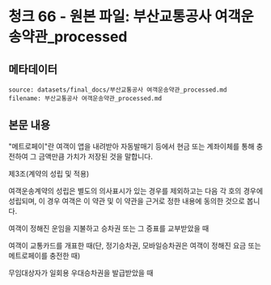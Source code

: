 # 청크 66 - 원본 파일: 부산교통공사 여객운송약관_processed

## 메타데이터

```
source: datasets/final_docs/부산교통공사 여객운송약관_processed.md
filename: 부산교통공사 여객운송약관_processed.md
```

## 본문 내용

"메트로페이"란 여객이 앱을 내려받아 자동발매기 등에서 현금 또는 계좌이체를 통해 충전하여 그 금액만큼 가치가 저장된 것을 말합니다.

제3조(계약의 성립 및 적용)

여객운송계약의 성립은 별도의 의사표시가 있는 경우를 제외하고는 다음 각 호의 경우에 성립되며, 이 경우 여객은 이 약관 및 이 약관을 근거로 정한 내용에 동의한 것으로 봅니다.

여객이 정해진 운임을 지불하고 승차권 또는 그 증표를 교부받았을 때

여객이 교통카드를 개표한 때(단, 정기승차권, 모바일승차권은 여객이 정해진 요금 또는 메트로페이를 충전한 때)

무임대상자가 일회용 우대승차권을 발급받았을 때